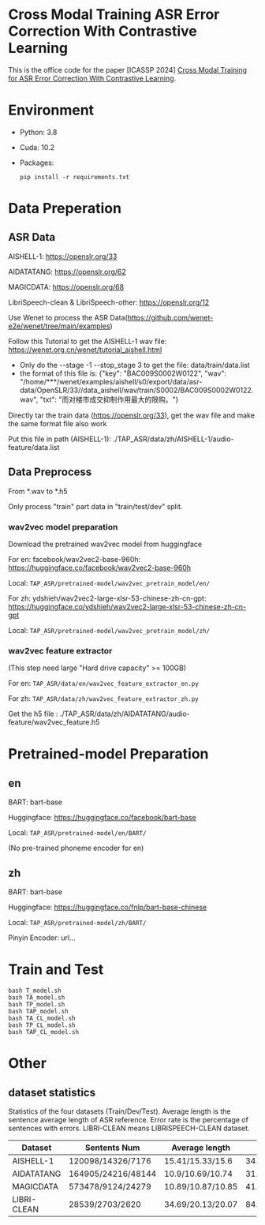 # Cross Modal Training ASR Error Correction With Contrastive Learning

This is the office code for the paper [ICASSP 2024] [Cross Modal Training for ASR Error Correction With Contrastive Learning](https://arxiv.org/abs/).


# Environment
- Python: 3.8
- Cuda: 10.2
- Packages: 

  ```shell
  pip install -r requirements.txt
  ```

# Data Preperation

## ASR Data

AISHELL-1: https://openslr.org/33

AIDATATANG: https://openslr.org/62 

MAGICDATA: https://openslr.org/68 

LibriSpeech-clean & LibriSpeech-other: https://openslr.org/12

Use Wenet to process the ASR Data(https://github.com/wenet-e2e/wenet/tree/main/examples)

Follow this Tutorial to get the AISHELL-1 wav file: https://wenet.org.cn/wenet/tutorial_aishell.html
  - Only do the --stage -1 --stop_stage 3 to get the file: data/train/data.list
  - the format of this file is: 
    {"key": "BAC009S0002W0122", "wav": "/home/***/wenet/examples/aishell/s0/export/data/asr-data/OpenSLR/33//data_aishell/wav/train/S0002/BAC009S0002W0122.wav", "txt": "而对楼市成交抑制作用最大的限购。"}

Directly tar the train data (https://openslr.org/33), get the wav file and make the same format file also work

Put this file in path (AISHELL-1): ./TAP_ASR/data/zh/AISHELL-1/audio-feature/data.list

## Data Preprocess
From *.wav to *.h5

Only process "train" part data in "train/test/dev" split.

### wav2vec model preparation
Download the pretrained wav2vec model from huggingface

For en:
facebook/wav2vec2-base-960h: https://huggingface.co/facebook/wav2vec2-base-960h

Local: `TAP_ASR/pretrained-model/wav2vec_pretrain_model/en/`

For zh:
ydshieh/wav2vec2-large-xlsr-53-chinese-zh-cn-gpt: https://huggingface.co/ydshieh/wav2vec2-large-xlsr-53-chinese-zh-cn-gpt

Local: `TAP_ASR/pretrained-model/wav2vec_pretrain_model/zh/`



### wav2vec feature extractor
(This step need large "Hard drive capacity" >= 100GB)

For en:
`TAP_ASR/data/en/wav2vec_feature_extractor_en.py`

For zh:
`TAP_ASR/data/zh/wav2vec_feature_extractor_zh.py`

Get the h5 file : ./TAP_ASR/data/zh/AIDATATANG/audio-feature/wav2vec_feature.h5


# Pretrained-model Preparation

## en
BART: bart-base

Huggingface: https://huggingface.co/facebook/bart-base

Local: `TAP_ASR/pretrained-model/en/BART/`

(No pre-trained phoneme encoder for en)

## zh
BART: bart-base

Huggingface: https://huggingface.co/fnlp/bart-base-chinese

Local: `TAP_ASR/pretrained-model/zh/BART/`

Pinyin Encoder: url...

# Train and Test 


```shell
bash T_model.sh
bash TA_model.sh
bash TP_model.sh
bash TAP_model.sh
bash TA_CL_model.sh
bash TP_CL_model.sh
bash TAP_CL_model.sh
```





# Other


## dataset statistics
Statistics of the four datasets (Train/Dev/Test). Average length is the sentence average length of ASR reference. Error rate is the percentage of sentences with errors. LIBRI-CLEAN means LIBRISPEECH-CLEAN dataset.

| Dataset     | Sentents Num       | Average length    | Error Rate       |
|-------------|--------------------|-------------------|------------------|
| AISHELL-1   | 120098/14326/7176 | 15.41/15.33/15.6  | 34.42/32.54/37.05|
| AIDATATANG  | 164905/24216/48144| 10.9/10.69/10.74  | 31.61/29.84/31.96|
| MAGICDATA   | 573478/9124/24279 | 10.89/10.87/10.85 | 41.65/45.3/41.25 |
| LIBRI-CLEAN | 28539/2703/2620   | 34.69/20.13/20.07 | 84.85/35.44/36.37|
